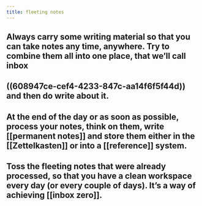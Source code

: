 ```yaml
---
title: fleeting notes
---
```


## Always carry some writing material so that you can take notes any time, anywhere. Try to combine them all into one place, that we’ll call inbox
## ((608947ce-cef4-4233-847c-aa14f6f5f44d)) and then do write about it.
## At the end of the day or as soon as possible, process your notes, think on them, write [[permanent notes]] and store them either in the [[Zettelkasten]] or into a [[reference]] system.
## Toss the fleeting notes that were already processed, so that you have a clean workspace every day (or every couple of days). It’s a way of achieving [[inbox zero]].
